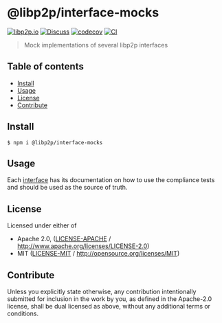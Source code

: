 # @libp2p/interface-mocks <!-- omit in toc -->

[![libp2p.io](https://img.shields.io/badge/project-libp2p-yellow.svg?style=flat-square)](http://libp2p.io/)
[![Discuss](https://img.shields.io/discourse/https/discuss.libp2p.io/posts.svg?style=flat-square)](https://discuss.libp2p.io)
[![codecov](https://img.shields.io/codecov/c/github/libp2p/js-libp2p-interfaces.svg?style=flat-square)](https://codecov.io/gh/libp2p/js-libp2p-interfaces)
[![CI](https://img.shields.io/github/workflow/status/libp2p/js-libp2p-interfaces/test%20&%20maybe%20release/master?style=flat-square)](https://github.com/libp2p/js-libp2p-interfaces/actions/workflows/js-test-and-release.yml)

> Mock implementations of several libp2p interfaces

## Table of contents <!-- omit in toc -->

- [Install](#install)
- [Usage](#usage)
- [License](#license)
- [Contribute](#contribute)

## Install

```console
$ npm i @libp2p/interface-mocks
```

## Usage

Each [interface](../interfaces) has its documentation on how to use the compliance tests and should be used as the source of truth.

## License

Licensed under either of

- Apache 2.0, ([LICENSE-APACHE](LICENSE-APACHE) / <http://www.apache.org/licenses/LICENSE-2.0>)
- MIT ([LICENSE-MIT](LICENSE-MIT) / <http://opensource.org/licenses/MIT>)

## Contribute

Unless you explicitly state otherwise, any contribution intentionally submitted for inclusion in the work by you, as defined in the Apache-2.0 license, shall be dual licensed as above, without any additional terms or conditions.
